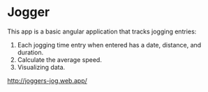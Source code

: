 # Jogger

This app is a basic angular application that tracks jogging entries:
1. Each jogging time entry when entered has a date, distance, and duration.
2. Calculate the average speed.
3. Visualizing data.

http://joggers-jog.web.app/
